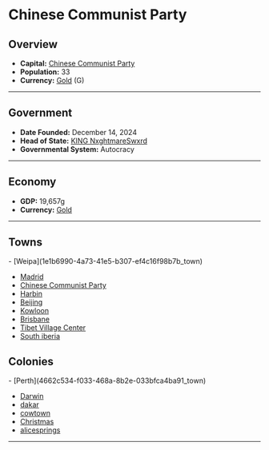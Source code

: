 <!--UNDEDITED FILE, remove this entire line if this file has been edited!-->
# <!--NAME-->Chinese Communist Party<!--NAME-->

## Overview

- **Capital:** <!--CAPITAL_LINK-->[Chinese Communist Party](c1e011b8-57c7-477f-8260-7fe57baee3aa_town)<!--CAPITAL_LINK-->
- **Population:** <!--POPULATION-->33<!--POPULATION-->
- **Currency:** <!--CURRENCY_LINK-->[Gold](Gold_currency)<!--CURRENCY_LINK--> (<!--CURRENCY_ABV-->G<!--CURRENCY_ABV-->)

---

## Government

- **Date Founded:** <!--FOUNDED-->December 14, 2024<!--FOUNDED-->
- **Head of State:** <!--LEADER_TITLE_LINK-->[KING NxghtmareSwxrd](NxghtmareSwxrd_user)<!--LEADER_TITLE_LINK-->
- **Governmental System:** <!--GOVERNMENT-->Autocracy<!--GOVERNMENT-->

---

## Economy

- **GDP:** <!--GDP-->19,657g<!--GDP-->
- **Currency:** <!--CURRENCY_LINK-->[Gold](Gold_currency)<!--CURRENCY_LINK-->

---

## Towns

<!--TOWNS-->- [Weipa](1e1b6990-4a73-41e5-b307-ef4c16f98b7b_town)
- [Madrid](00c5c514-d623-4d26-b594-9cc4f518f012_town)
- [Chinese Communist Party](c1e011b8-57c7-477f-8260-7fe57baee3aa_town)
- [Harbin](701de1af-10be-40c9-9785-fb1e5972af7d_town)
- [Beijing](ff040c59-5df0-4862-8ff9-4f6109864f78_town)
- [Kowloon](19494718-3fbf-4834-ad2d-046cc083006e_town)
- [Brisbane](c5381724-cef5-4b74-8601-f83f370c8e85_town)
- [Tibet Village Center](b63ed4c2-26ba-4af0-ae63-74e18b454764_town)
- [South iberia](2f5ecf26-5781-4914-b5ad-7cbad1a23d48_town)<!--TOWNS-->

## Colonies

<!--COLONIES-->- [Perth](4662c534-f033-468a-8b2e-033bfca4ba91_town)
- [Darwin](52346612-1afb-42b1-9103-54bf568e019a_town)
- [dakar](261a622b-ac3d-475f-a8d5-172cfad4f314_town)
- [cowtown](7f4e5d15-e827-4ade-8111-94d2724f8d3c_town)
- [Christmas](aca6bb68-823e-4f8a-a1a2-90d9d319ba14_town)
- [alicesprings](761a8e2a-c148-4130-acd0-d09d06425c8a_town)<!--COLONIES-->

---